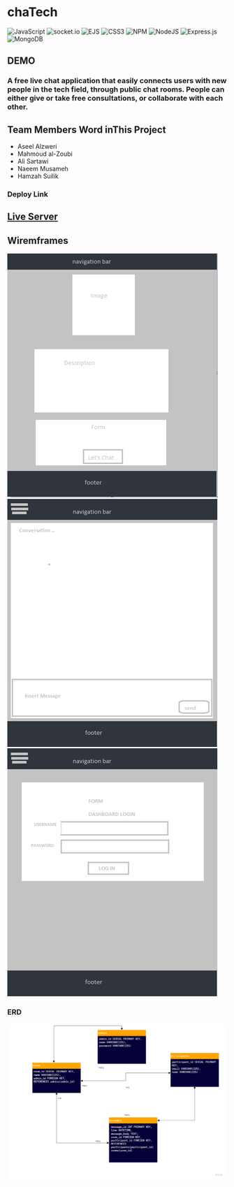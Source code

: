 # chaTech

![JavaScript](https://img.shields.io/badge/javascript-%23323330.svg?style=for-the-badge&logo=javascript&logoColor=%23F7DF1E)
![socket.io](https://img.shields.io/badge/socket.io-%23323330.svg?style=for-the-badge&logo=socket.io&logoColor=%23F7DF1E)
![EJS](https://img.shields.io/badge/EJS-%23323330.svg?style=for-the-badge&logo=EJS&logoColor=%23F7DF1E)
![CSS3](https://img.shields.io/badge/css3-%231572B6.svg?style=for-the-badge&logo=css3&logoColor=white)
![NPM](https://img.shields.io/badge/NPM-%23000000.svg?style=for-the-badge&logo=npm&logoColor=white)
![NodeJS](https://img.shields.io/badge/node.js-%2343853D.svg?style=for-the-badge&logo=node.js&logoColor=white)
![Express.js](https://img.shields.io/badge/express.js-%23404d59.svg?style=for-the-badge&logo=express&logoColor=%2361DAFB)
![MongoDB](https://img.shields.io/badge/MongoDB-%234ea94b.svg?style=for-the-badge&logo=mongodb&logoColor=white)

## DEMO

### A free live chat application that easily connects users with new people in the tech field, through public chat rooms. People can either give or take free consultations, or collaborate with each other.

## Team Members Word inThis Project

- Aseel Alzweri
- Mahmoud al-Zoubi
- Ali Sartawi
- Naeem Musameh
- Hamzah Suilik

### Deploy Link

## [Live Server](chatech.herokuapp.com)

## Wiremframes

<img src="Images-Pre\Wire-Frame -1 - Home Page.PNG">
<img src="Images-Pre\Wire-Frame -2 - Chat Page.png">
<img src="Images-Pre\Wire-Frame -3 - Dashbaord - Login.png">

### ERD

<img src="Images-Pre\DATABASE DIAGRAM - ERD.jpg">
